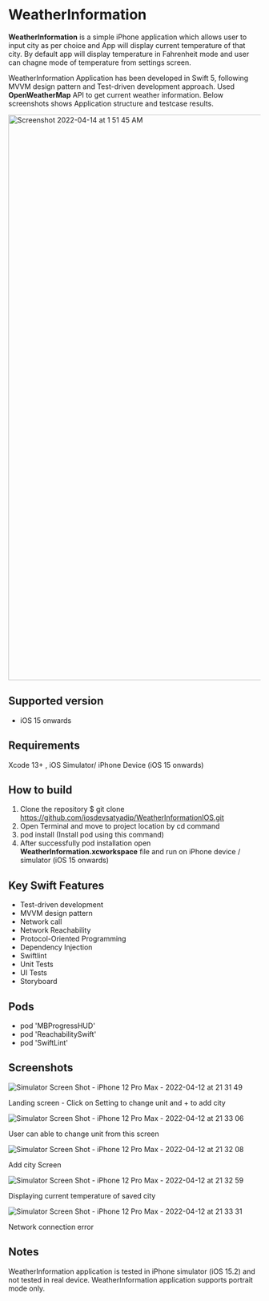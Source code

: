 # WeatherInformation

**WeatherInformation** is a simple iPhone application which allows user to input city as per choice and App will display current temperature of that city. By default app will display temperature in Fahrenheit mode and user can chagne mode of temperature from settings screen.

WeatherInformation Application has been developed in Swift 5, following MVVM design pattern and Test-driven development approach.  Used **OpenWeatherMap** API to get current weather information. Below screenshots shows Application structure and testcase results. 

<img width="1130" alt="Screenshot 2022-04-14 at 1 51 45 AM" src="https://user-images.githubusercontent.com/103572997/163265757-2bdc0577-f1e0-4705-b02e-b8344185a671.png">
 
## Supported version
- iOS 15 onwards  

## Requirements
 Xcode 13+ , iOS Simulator/ iPhone Device (iOS 15 onwards) 

## How to build

1) Clone the repository
$ git clone https://github.com/iosdevsatyadip/WeatherInformationIOS.git
2) Open Terminal and move to project location by cd command 
3) pod install (Install pod using this command) 
5) After successfully pod installation  open **WeatherInformation.xcworkspace** file and run on iPhone device / simulator (iOS 15 onwards)

## Key Swift Features

* Test-driven development 
* MVVM design pattern 
* Network call 
* Network Reachability
* Protocol-Oriented Programming 
* Dependency Injection
* Swiftlint
* Unit Tests
* UI Tests
* Storyboard 

## Pods 

* pod 'MBProgressHUD'
* pod 'ReachabilitySwift'
* pod 'SwiftLint'
  
## Screenshots

![Simulator Screen Shot - iPhone 12 Pro Max - 2022-04-12 at 21 31 49](https://user-images.githubusercontent.com/103521381/163005848-364afd92-466e-4dd4-a6d7-9b63652015eb.png)

Landing screen - Click on Setting to change unit and + to add city 

![Simulator Screen Shot - iPhone 12 Pro Max - 2022-04-12 at 21 33 06](https://user-images.githubusercontent.com/103521381/163006026-5591bf22-629a-444d-80a1-192e4af7f4b0.png)

User can able to change unit from this screen 

![Simulator Screen Shot - iPhone 12 Pro Max - 2022-04-12 at 21 32 08](https://user-images.githubusercontent.com/103521381/163006163-b2564f1e-880a-4179-8241-5ce88df2de6d.png)

Add city Screen 

![Simulator Screen Shot - iPhone 12 Pro Max - 2022-04-12 at 21 32 59](https://user-images.githubusercontent.com/103521381/163006252-12690849-4209-4e6b-9b31-f0a500cab1e0.png)

Displaying current temperature of saved city 

![Simulator Screen Shot - iPhone 12 Pro Max - 2022-04-12 at 21 33 31](https://user-images.githubusercontent.com/103521381/163006379-62fcbae8-1fcf-4dbf-9e39-8817409daed0.png)

Network connection error 


## Notes 
WeatherInformation application is tested in iPhone simulator (iOS 15.2) and not tested in real device. WeatherInformation application supports portrait mode only. 
